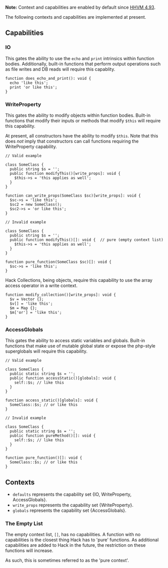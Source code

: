 **Note:** Context and capabilities are enabled by default since
[HHVM 4.93](https://hhvm.com/blog/2021/01/19/hhvm-4.93.html).

The following contexts and capabilities are implemented at present.

## Capabilities

### IO

This gates the ability to use the `echo` and `print` intrinsics within function bodies.
Additionally, built-in functions that perform output operations such as file writes and DB reads will require this capablity.

```Hack
function does_echo_and_print(): void {
  echo 'like this';
  print 'or like this';
}
```

### WriteProperty

This gates the ability to modify objects within function bodies.
Built-in functions that modify their inputs or methods that modify `$this` will require this capability.

At present, all constructors have the ability to modify `$this`. Note that this does *not* imply that constructors can call functions requiring the WriteProperty capability.

```Hack
// Valid example

class SomeClass {
  public string $s = '';
  public function modifyThis()[write_props]: void {
    $this->s = 'this applies as well';
  }
}

function can_write_props(SomeClass $sc)[write_props]: void {
  $sc->s = 'like this';
  $sc2 = new SomeClass();
  $sc2->s = 'or like this';
}
```

```Hack error
// Invalid example

class SomeClass {
  public string $s = '';
  public function modifyThis()[]: void {  // pure (empty context list)
    $this->s = 'this applies as well';
  }
}

function pure_function(SomeClass $sc)[]: void {
  $sc->s = 'like this';
}
```

Hack Collections, being objects, require this capability to use the array access operator in a write context.

```Hack
function modify_collection()[write_props]: void {
  $v = Vector {};
  $v[] = 'like this';
  $m = Map {};
  $m['or'] = 'like this';
}
```

### AccessGlobals

This gates the ability to access static variables and globals.
Built-in functions that make use of mutable global state or expose the php-style superglobals will require this capability.

```Hack
// Valid example

class SomeClass {
  public static string $s = '';
  public function accessStatic()[globals]: void {
    self::$s; // like this
  }
}

function access_static()[globals]: void {
  SomeClass::$s; // or like this
}
```

```Hack error
// Invalid example

class SomeClass {
  public static string $s = '';
  public function pureMethod()[]: void {
    self::$s; // like this
  }
}

function pure_function()[]: void {
  SomeClass::$s; // or like this
}
```


## Contexts

- `defaults` represents the capability set {IO, WriteProperty, AccessGlobals}.
- `write_props` represents the capability set {WriteProperty}.
- `globals` represents the capability set {AccessGlobals}.

### The Empty List

The empty context list, `[]`, has no capabilities. A function with no capabilities is the closest thing Hack has to 'pure' functions. As additional capabilities are added to Hack in the future, the restriction on these functions will increase.

As such, this is sometimes referred to as the 'pure context'.
